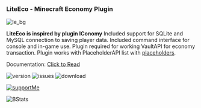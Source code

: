### LiteEco - Minecraft Economy Plugin

![le_bg](https://user-images.githubusercontent.com/9441083/215228544-29c3bfa3-f67f-4f9d-8510-bde3f133018e.jpg)

**LiteEco is inspired by plugin IConomy**
Included support for SQLite and MySQL connection to saving player data.
Included command interface for console and in-game use.
Plugin required for working VaultAPI for economy transaction.
Plugin works with PlaceholderAPI list with [placeholders](https://github.com/EncryptSL/LiteEco/tree/main/.docs#placeholder).

Documentation: [Click to Read](https://github.com/EncryptSL/LiteEco/tree/main/.docs)

![version](https://img.shields.io/github/v/release/EncryptSL/LiteEco.svg?include_prereleases=&sort=semver&color=blue)
![issues](https://img.shields.io/github/issues/EncryptSL/LiteEco)
![download](https://img.shields.io/github/downloads/EncryptSL/LiteEco/total)

[![supportMe](https://storage.ko-fi.com/cdn/brandasset/kofi_s_tag_white.png)](https://ko-fi.com/encryptsl)

![BStats](https://bstats.org/signatures/bukkit/LiteEco.svg)
